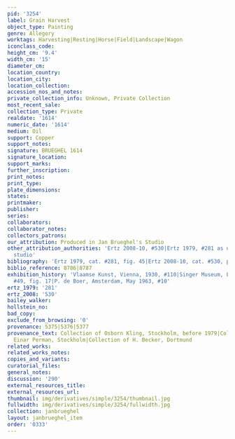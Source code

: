```yaml
---
pid: '3254'
label: Grain Harvest
object_type: Painting
genre: Allegory
worktags: Harvesting|Resting|Horse|Field|Landscape|Wagon
iconclass_code:
height_cm: '9.4'
width_cm: '15'
diameter_cm:
location_country:
location_city:
location_collection:
accession_nos_and_notes:
private_collection_info: Unknown, Private Collection
most_recent_sale:
collection_type: Private
realdate: '1614'
numeric_date: '1614'
medium: Oil
support: Copper
support_notes:
signature: BRUEGHEL 1614
signature_location:
support_marks:
further_inscription:
print_notes:
print_type:
plate_dimensions:
states:
printmaker:
publisher:
series:
collaborators:
collaborator_notes:
collectors_patrons:
our_attribution: Produced in Jan Brueghel's Studio
other_attribution_authorities: 'Ertz 2008-10, #530|Ertz 1979, #281 as uncertain, possibly
  studio'
bibliography: 'Ertz 1979, cat. #281, fig. 45|Ertz 2008-10, cat. #530, pp. 1103-04'
biblio_reference: 8786|8787
exhibition_history: 'Vlaamse Kunst, Vienna, 1930, #110|Singer Museum, Laren, 1963,
  #49, fig. 17|P. de Boer, Amsterdam, May 1963, #10'
ertz_1979: '281'
ertz_2008: '530'
bailey_walker:
hollstein_no:
bad_copy:
exclude_from_browsing: '0'
provenance: 5375|5376|5377
provenance_text: Collection of Osborn Kling, Stockholm, before 1979|Collection of
  Einar Perman, Stockholm|Collection of H. Becker, Dortmund
related_works:
related_works_notes:
copies_and_variants:
curatorial_files:
general_notes:
discussion: '290'
external_resources_title:
external_resources_url:
thumbnail: img/derivatives/simple/3254/thumbnail.jpg
fullwidth: img/derivatives/simple/3254/fullwidth.jpg
collection: janbrueghel
layout: janbrueghel_item
order: '0333'
---
```

